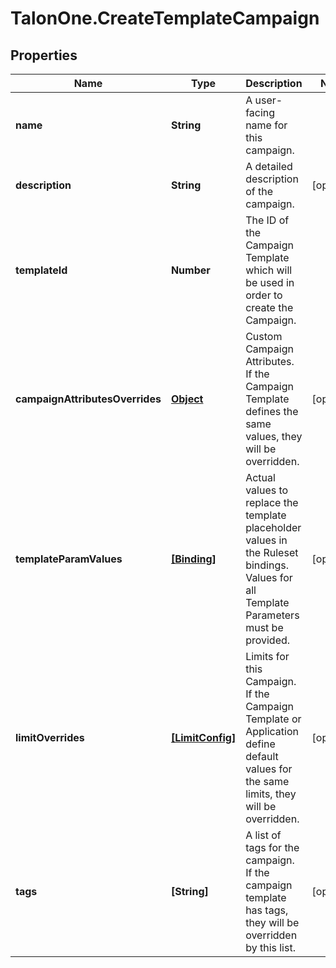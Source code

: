 # TalonOne.CreateTemplateCampaign

## Properties

Name | Type | Description | Notes
------------ | ------------- | ------------- | -------------
**name** | **String** | A user-facing name for this campaign. | 
**description** | **String** | A detailed description of the campaign. | [optional] 
**templateId** | **Number** | The ID of the Campaign Template which will be used in order to create the Campaign. | 
**campaignAttributesOverrides** | [**Object**](.md) | Custom Campaign Attributes. If the Campaign Template defines the same values, they will be overridden. | [optional] 
**templateParamValues** | [**[Binding]**](Binding.md) | Actual values to replace the template placeholder values in the Ruleset bindings. Values for all Template Parameters must be provided. | [optional] 
**limitOverrides** | [**[LimitConfig]**](LimitConfig.md) | Limits for this Campaign. If the Campaign Template or Application define default values for the same limits, they will be overridden. | [optional] 
**tags** | **[String]** | A list of tags for the campaign. If the campaign template has tags, they will be overridden by this list. | [optional] 


